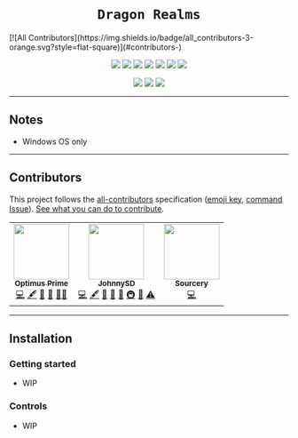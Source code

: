 <h1 align="center"><code>Dragon Realms</code></h1>
<!-- ALL-CONTRIBUTORS-BADGE:START - Do not remove or modify this section -->
[![All Contributors](https://img.shields.io/badge/all_contributors-3-orange.svg?style=flat-square)](#contributors-)
<!-- ALL-CONTRIBUTORS-BADGE:END -->

<p align="center">
  <a href="https://github.com/ProjectDragonRealms/DragonRealms"><img src="https://gpvc.arturio.dev/ProjectDragonRealms"></a> <!--Views-->
  <!-- ALL-CONTRIBUTORS-BADGE:START - Do not remove or modify this section -->
  <!-- ALL-CONTRIBUTORS-BADGE:END --> <!--Contributors-->
  <a href="https://github.com/ProjectDragonRealms/DragonRealms/blob/master/LICENSE"><img src="https://img.shields.io/github/license/ProjectDragonRealms/DragonRealms?color=black"></a> <!--License-->
  <a href="https://github.com/ProjectDragonRealms/DragonRealms/issues"><img src="https://img.shields.io/github/issues/ProjectDragonRealms/DragonRealms.svg"></a> <!--Issues-->
  <a href="https://github.com/ProjectDragonRealms/DragonRealms/stargazers"><img src="https://img.shields.io/github/stars/ProjectDragonRealms/DragonRealms"/></a> <!--Stars-->
  <a href="https://github.com/ProjectDragonRealms/DragonRealms/network/members"><img src="https://img.shields.io/github/forks/ProjectDragonRealms/DragonRealms?color=yellow"></a> <!--Forks-->
  <a href="https://github.com/ProjectDragonRealms/DragonRealms"><img src="https://img.shields.io/github/repo-size/ProjectDragonRealms/DragonRealms?color=blueviolet"></a> <!--Repo Size-->
  <a href="https://github.com/ProjectDragonRealms/DragonRealms"><img src="https://img.shields.io/tokei/lines/github/ProjectDragonRealms/DragonRealms?color=darkblue"></a> <!--Lines-->
</p>

<p align="center">
  <a href="https://github.com/ProjectDragonRealms/DragonRealms/actions/workflows/main.yml"><img src="https://github.com/ProjectDragonRealms/DragonRealms/actions/workflows/main.yml/badge.svg?branch=master"></a> <!--Main-->
  <a href="https://github.com/ProjectDragonRealms/DragonRealms/actions/workflows/open.yml"><img src="https://github.com/ProjectDragonRealms/DragonRealms/actions/workflows/open.yml/badge.svg?branch=master"></a> <!--Open-->
  <a href="https://github.com/ProjectDragonRealms/DragonRealms/actions/workflows/close.yml"><img src="https://github.com/ProjectDragonRealms/DragonRealms/actions/workflows/close.yml/badge.svg?branch=master"></a> <!--Close-->
</p>

---
## Notes

- Windows OS only

---
## Contributors

This project follows the [all-contributors](https://github.com/all-contributors/all-contributors) specification ([emoji key](https://allcontributors.org/docs/en/emoji-key), [command Issue](https://github.com/ProjectDragonRealms/DragonRealms/issues/1)). [See what you can do to contribute](https://github.com/ProjectDragonRealms/DragonRealms/blob/master/CONTRIBUTING.md).
<!-- ALL-CONTRIBUTORS-LIST:START - Do not remove or modify this section -->
<!-- prettier-ignore-start -->
<!-- markdownlint-disable -->
<table>
  <tr>
    <td align="center"><a href="https://ravanger101.github.io/Dragon_Realms_Website/"><img src="https://avatars.githubusercontent.com/u/86346730?v=4?s=100" width="100px;" alt=""/><br /><sub><b>Optimus Prime</b></sub></a><br /><a href="https://github.com/ProjectDragonRealms/DragonRealms/commits?author=Ravanger101" title="Code">💻</a> <a href="#content-Ravanger101" title="Content">🖋</a> <a href="#design-Ravanger101" title="Design">🎨</a> <a href="#ideas-Ravanger101" title="Ideas, Planning, & Feedback">🤔</a> <a href="#mentoring-Ravanger101" title="Mentoring">🧑‍🏫</a></td>
    <td align="center"><a href="https://turnipguy30.github.io"><img src="https://avatars.githubusercontent.com/u/50542928?v=4?s=100" width="100px;" alt=""/><br /><sub><b>JohnnySD</b></sub></a><br /><a href="https://github.com/ProjectDragonRealms/DragonRealms/commits?author=TurnipGuy30" title="Code">💻</a> <a href="#content-TurnipGuy30" title="Content">🖋</a> <a href="https://github.com/ProjectDragonRealms/DragonRealms/commits?author=TurnipGuy30" title="Documentation">📖</a> <a href="#design-TurnipGuy30" title="Design">🎨</a> <a href="#ideas-TurnipGuy30" title="Ideas, Planning, & Feedback">🤔</a> <a href="#infra-TurnipGuy30" title="Infrastructure (Hosting, Build-Tools, etc)">🚇</a> <a href="#maintenance-TurnipGuy30" title="Maintenance">🚧</a> <a href="https://github.com/ProjectDragonRealms/DragonRealms/commits?author=TurnipGuy30" title="Tests">⚠️</a></td>
    <td align="center"><a href="https://sourcery.ai"><img src="https://avatars.githubusercontent.com/u/36609879?v=4?s=100" width="100px;" alt=""/><br /><sub><b>Sourcery</b></sub></a><br /><a href="https://github.com/ProjectDragonRealms/DragonRealms/commits?author=sourcery-ai" title="Code">💻</a></td>
  </tr>
</table>

<!-- markdownlint-restore -->
<!-- prettier-ignore-end -->

<!-- ALL-CONTRIBUTORS-LIST:END -->

<!--
Bot command template:
@all-contributors please add @<username> for <contributions>
-->
<!-- ALL-CONTRIBUTORS-LIST:START - Do not remove or modify this section -->
<!-- prettier-ignore-start -->
<!-- markdownlint-disable -->

<!-- markdownlint-restore -->
<!-- prettier-ignore-end -->

<!-- ALL-CONTRIBUTORS-LIST:END -->

---
## Installation

### Getting started

- WIP

### Controls

- WIP
